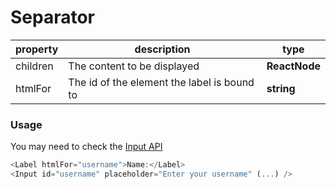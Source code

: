# Separator

| property | description                                 | type          |
| -------- | ------------------------------------------- | ------------- |
| children | The content to be displayed                 | **ReactNode** |
| htmlFor  | The id of the element the label is bound to | **string**    |

### Usage

You may need to check the [Input API](./input.md)

```js
<Label htmlFor="username">Name:</Label>
<Input id="username" placeholder="Enter your username" (...) />
```
